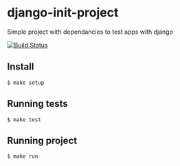# django-init-project

Simple project with dependancies to test apps with django 

[![Build Status](https://secure.travis-ci.org/petry/django-default-project.png?branch=master)](http://travis-ci.org/petry/django-default-project)


## Install

    $ make setup


## Running tests

    $ make test


## Running project

    $ make run